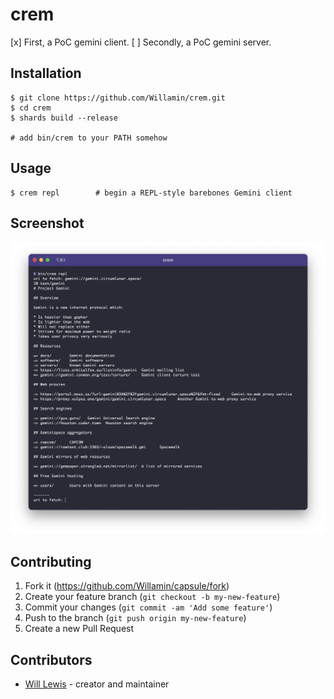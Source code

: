 # crem

[x] First, a PoC gemini client.
[ ] Secondly, a PoC gemini server.

## Installation

```
$ git clone https://github.com/Willamin/crem.git
$ cd crem
$ shards build --release

# add bin/crem to your PATH somehow
```

## Usage

```
$ crem repl        # begin a REPL-style barebones Gemini client
```

## Screenshot

![screenshot of REPL-style barebones Gemini client](crem-poc-screenshot.png)

## Contributing

1. Fork it (<https://github.com/Willamin/capsule/fork>)
2. Create your feature branch (`git checkout -b my-new-feature`)
3. Commit your changes (`git commit -am 'Add some feature'`)
4. Push to the branch (`git push origin my-new-feature`)
5. Create a new Pull Request

## Contributors

- [Will Lewis](https://github.com/Willamin) - creator and maintainer
